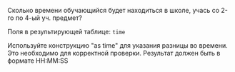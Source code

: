 Сколько времени обучающийся будет находиться в школе, учась со 2-го по 4-ый уч. предмет?

Поля в результирующей таблице:
`time`

Используйте конструкцию "as time" для указания разницы во времени. Это необходимо для корректной проверки.
Результат должен быть в формате HH:MM:SS